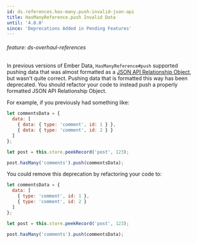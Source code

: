 ```yaml
---
id: ds.references.has-many.push-invalid-json-api
title: HasManyReference.push Invalid Data
until: '4.0.0'
since: 'Deprecations Added in Pending Features'
---
```

###### feature: ds-overhaul-references

In previous versions of Ember Data, `HasManyReference#push` supported pushing
data that was almost formatted as a [JSON API Relationship
Object](http://jsonapi.org/format/#document-resource-object-relationships), but
wasn't quite correct. Pushing data that is formatted this way has been
deprecated. You should refactor your code to instead push a properly formatted
JSON API Relationship Object.

For example, if you previously had something like:

```javascript
let commentsData = {
  data: [
    { data: { type: 'comment', id: 1 } },
    { data: { type: 'comment', id: 2 } }
  ]
};

let post = this.store.peekRecord('post', 123);

post.hasMany('comments').push(commentsData);
```

You could remove this deprecation by refactoring your code to:

```javascript
let commentsData = {
  data: [
    { type: 'comment', id: 1 },
    { type: 'comment', id: 2 }
  ]
};

let post = this.store.peekRecord('post', 123);

post.hasMany('comments').push(commentsData);
```
